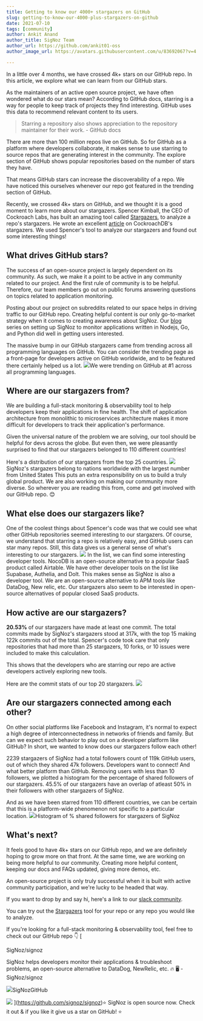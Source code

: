 ```yaml
---
title: Getting to know our 4000+ stargazers on GitHub
slug: getting-to-know-our-4000-plus-stargazers-on-github
date: 2021-07-10
tags: [community]
author: Ankit Anand
author_title: SigNoz Team
author_url: https://github.com/ankit01-oss
author_image_url: https://avatars.githubusercontent.com/u/83692067?v=4

---
```

In a little over 4 months, we have crossed 4k+ stars on our GitHub repo. In this article, we explore what we can learn from our GitHub stars.
<!--truncate-->

As the maintainers of an active open source project, we have often wondered what do our stars mean? According to GitHub docs, starring is a way for people to keep track of projects they find interesting. GitHub uses this data to recommend relevant content to its users.

> Starring a repository also shows appreciation to the repository maintainer for their work. - GitHub docs

There are more than 100 million repos live on GitHub. So for GitHub as a platform where developers collaborate, it makes sense to use starring to source repos that are generating interest in the community. The explore section of GitHub shows popular repositories based on the number of stars they have.

That means GitHub stars can increase the discoverability of a repo. We have noticed this ourselves whenever our repo got featured in the trending section of GitHub.

Recently, we crossed 4k+ stars on GitHub, and we thought it is a good moment to learn more about our stargazers. Spencer Kimball, the CEO of Cockroach Labs, has built an amazing tool called [Stargazers](https://github.com/spencerkimball/stargazers), to analyze a repo's stargazers. He wrote an excellent [article](https://www.cockroachlabs.com/blog/what-can-we-learn-from-our-github-stars/) on CockroachDB's stargazers. We used Spencer's tool to analyze our stargazers and found out some interesting things!

## What drives GitHub stars?

The success of an open-source project is largely dependent on its community. As such, we make it a point to be active in any community related to our project. And the first rule of community is to be helpful. Therefore, our team members go out on public forums answering questions on topics related to application monitoring.

Posting about our project on subreddits related to our space helps in driving traffic to our GitHub repo. Creating helpful content is our only go-to-market strategy when it comes to creating awareness about SigNoz. Our [blog](/blog/) series on setting up SigNoz to monitor applications written in Nodejs, Go, and Python did well in getting users interested.

The massive bump in our GitHub stargazers came from trending across all programming languages on GitHub. You can consider the trending page as a front-page for developers active on GitHub worldwide, and to be featured there certainly helped us a lot.
![](/img/blog/2021/07/stargazers_rise-1.png)We were trending on GitHub at #1 across all programming languages.
## Where are our stargazers from?

We are building a full-stack monitoring & observability tool to help developers keep their applications in fine health. The shift of application architecture from monolithic to microservices architecture makes it more difficult for developers to track their application's performance.

Given the universal nature of the problem we are solving, our tool should be helpful for devs across the globe. But even then, we were pleasantly surprised to find that our stargazers belonged to 110 different countries!

Here's a distribution of our stargazers from the top 25 countries.
![](/img/blog/2021/07/countries-1.png)SigNoz's stargazers belong to nations worldwide with the largest number from United States
This puts an extra responsibility on us to build a truly global product. We are also working on making our community more diverse. So wherever you are reading this from, come and get involved with our GitHub repo. 😊

## What else does our stargazers like?

One of the coolest things about Spencer's code was that we could see what other GitHub repositories seemed interesting to our stargazers. Of course, we understand that starring a repo is relatively easy, and GitHub users can star many repos. Still, this data gives us a general sense of what's interesting to our stargazers.
![](/img/blog/2021/07/correlated-repos-1.png)
In the list, we can find some interesting developer tools. NocoDB is an open-source alternative to a popular SaaS product called Airtable. We have other developer tools on the list like Supabase, Authelia, and Dolt. This makes sense as SigNoz is also a developer tool. We are an open-source alternative to APM tools like DataDog, New relic, etc. Our stargazers also seem to be interested in open-source alternatives of popular closed SaaS products.

## How active are our stargazers?

**20.53%** of our stargazers have made at least one commit. The total commits made by SigNoz's stargazers stood at 317k, with the top 15 making 122k commits out of the total. Spencer's code took care that only repositories that had more than 25 stargazers, 10 forks, or 10 issues were included to make this calculation.

This shows that the developers who are starring our repo are active developers actively exploring new tools.

Here are the commit stats of our top 20 stargazers.
![](/img/blog/2021/07/commit-stats-1.png)
## Are our stargazers connected among each other?

On other social platforms like Facebook and Instagram, it's normal to expect a high degree of interconnectedness in networks of friends and family. But can we expect such behavior to play out on a developer platform like GitHub? In short, we wanted to know does our stargazers follow each other!

 2239 stargazers of SigNoz had a total followers count of 119k GitHub users, out of which they shared 47k followers. Developers want to connect! And what better platform than GitHub. Removing users with less than 10 followers, we plotted a histogram for the percentage of shared followers of our stargazers. 45.5% of our stargazers have an overlap of atleast 50% in their followers with other stargazers of SigNoz.

And as we have been starred from 110 different countries, we can be certain that this is a platform-wide phenomenon not specific to a particular location.
![](/img/blog/2021/07/shared-followers---2.png)Histogram of % shared followers for stargazers of SigNoz
## What's next?

It feels good to have 4k+ stars on our GitHub repo, and we are definitely hoping to grow more on that front. At the same time, we are working on being more helpful to our community. Creating more helpful content, keeping our docs and FAQs updated, giving more demos, etc.

An open-source project is only truly successful when it is built with active community participation, and we're lucky to be headed that way.

If you want to drop by and say hi, here's a link to our [slack community](https://bit.ly/signoz-slack).

You can try out the [Stargazers](https://github.com/spencerkimball/stargazers) tool for your repo or any repo you would like to analyze.

If you're looking for a full-stack monitoring & observability tool, feel free to check out our GitHub repo 👇
[

SigNoz/signoz

SigNoz helps developers monitor their applications & troubleshoot problems, an open-source alternative to DataDog, NewRelic, etc. 🔥 🖥 - SigNoz/signoz

![](https://github.githubassets.com/favicons/favicon.svg)SigNozGitHub

![](https://repository-images.githubusercontent.com/326404870/e961a900-63c9-11eb-83f6-02913cf1b477)
](https://github.com/signoz/signoz)⭐️ SigNoz is open source now. Check it out & if you like it give us a star on GitHub! ⭐️
